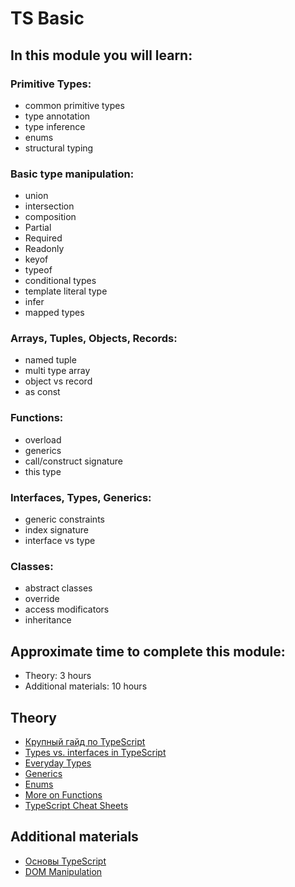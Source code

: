 # TS Basic

## In this module you will learn:

### Primitive Types:
- common primitive types
- type annotation
- type inference
- enums
- structural typing

### Basic type manipulation:
- union
- intersection
- composition
- Partial
- Required
- Readonly
- keyof
- typeof
- conditional types
- template literal type
- infer
- mapped types

### Arrays, Tuples, Objects, Records:
- named tuple
- multi type array
- object vs record
- as const

### Functions:
- overload
- generics
- call/construct signature
- this type

### Interfaces, Types, Generics:
- generic constraints
- index signature
- interface vs type

### Classes:
- abstract classes
- override
- access modificators
- inheritance

## Approximate time to complete this module:
- Theory: 3 hours
- Additional materials: 10 hours

## Theory
- [Крупный гайд по TypeScript](https://vc.ru/dev/423888-krupnyi-gaid-po-typescript)
- [Types vs. interfaces in TypeScript](https://blog.logrocket.com/types-vs-interfaces-typescript/)
- [Everyday Types](https://www.typescriptlang.org/docs/handbook/2/everyday-types.html)
- [Generics](https://www.typescriptlang.org/docs/handbook/2/generics.html)
- [Enums](https://www.typescriptlang.org/docs/handbook/enums.html)
- [More on Functions](https://www.typescriptlang.org/docs/handbook/2/functions.html)
- [TypeScript Cheat Sheets](https://www.typescriptlang.org/cheatsheets/)

## Additional materials
- [Основы TypeScript](https://code-basics.com/ru/languages/typescript)
- [DOM Manipulation](https://www.typescriptlang.org/docs/handbook/dom-manipulation.html)